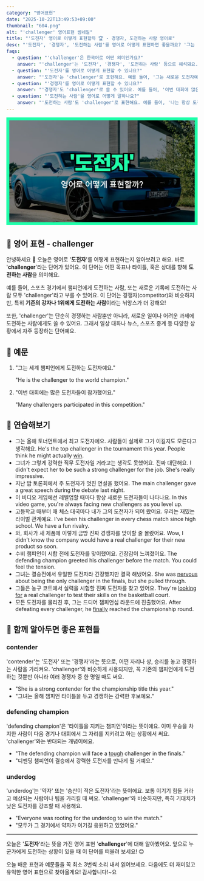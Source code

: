 ```yaml
---
category: "영어표현"
date: "2025-10-22T13:49:53+09:00"
thumbnail: "604.png"
alt: "'challenger' 영어표현 썸네일"
title: "'도전자' 영어로 어떻게 표현할까 🏆 - 경쟁자, 도전하는 사람 영어로"
desc: "'도전자', '경쟁자', '도전하는 사람'를 영어로 어떻게 표현하면 좋을까요? '그는 새로운 도전자예요.', '이번 대회에 많은 경쟁자가 있어요.' 등을 영어로 표현하는 법을 배워봅시다. 다양한 예문을 통해서 연습하고 본인의 표현으로 만들어 보세요."
faqs: 
  - question: "'challenger'은 한국어로 어떤 의미인가요?"
    answer: "'challenger'는 '도전자', '경쟁자', '도전하는 사람' 등으로 해석돼요. 주로 어떤 목표나 타이틀을 얻기 위해 도전하는 사람을 말해요."
  - question: "'도전자'를 영어로 어떻게 표현할 수 있나요?"
    answer: "'도전자'는 'challenger'로 표현해요. 예를 들어, '그는 새로운 도전자예요.'는 'He is a new challenger.'라고 해요."
  - question: "'경쟁자'를 영어로 어떻게 표현할 수 있나요?"
    answer: "'경쟁자'도 'challenger'로 쓸 수 있어요. 예를 들어, '이번 대회에 많은 경쟁자가 있어요.'는 'There are many challengers in this competition.'이라고 말해요."
  - question: "'도전하는 사람'을 영어로 어떻게 말하나요?"
    answer: "'도전하는 사람'도 'challenger'로 표현해요. 예를 들어, '나는 항상 도전하는 사람이 되고 싶어요.'는 'I always want to be a challenger.'라고 할 수 있어요."
---
```


!['challenger' 영어표현](./604.png)

## 🌟 영어 표현 - challenger

안녕하세요 👋 오늘은 영어로 '**도전자**'를 어떻게 표현하는지 알아보려고 해요. 바로 '**challenger**'라는 단어가 있어요. 이 단어는 어떤 목표나 타이틀, 혹은 상대를 향해 **도전하는 사람**을 의미해요.

예를 들어, 스포츠 경기에서 챔피언에게 도전하는 사람, 또는 새로운 기록에 도전하는 사람 모두 'challenger'라고 부를 수 있어요. 이 단어는 경쟁자(competitor)와 비슷하지만, 특히 **기존의 강자나 1위에게 도전하는 사람**이라는 뉘앙스가 더 강해요!

또한, 'challenger'는 단순히 경쟁하는 사람뿐만 아니라, 새로운 일이나 어려운 과제에 도전하는 사람에게도 쓸 수 있어요. 그래서 일상 대화나 뉴스, 스포츠 중계 등 다양한 상황에서 자주 등장하는 단어예요.

## 📖 예문

1. "그는 세계 챔피언에게 도전하는 도전자예요."

   "He is the challenger to the world champion."

2. "이번 대회에는 많은 도전자들이 참가했어요."

   "Many challengers participated in this competition."



## 💬 연습해보기

<ul data-interactive-list>

  <li data-interactive-item>
    <span data-toggler>그는 올해 토너먼트에서 최고 도전자예요. 사람들이 실제로 그가 이길지도 모른다고 생각해요.</span>
    <span data-answer>He's the top challenger in the tournament this year. People think he might actually <a href="/blog/in-english/456.win/">win</a>.</span>
  </li>

  <li data-interactive-item>
    <span data-toggler>그녀가 그렇게 강력한 직무 도전자일 거라고는 생각도 못했어요. 진짜 대단해요.</span>
    <span data-answer>I didn't expect her to be such a strong challenger for the job. She's really impressive.</span>
  </li>

  <li data-interactive-item>
    <span data-toggler>지난 밤 토론회에서 주 도전자가 멋진 연설을 했어요.</span>
    <span data-answer>The main challenger gave a great speech during the debate last night.</span>
  </li>

  <li data-interactive-item>
    <span data-toggler>이 비디오 게임에선 레벨업할 때마다 항상 새로운 도전자들이 나타나요.</span>
    <span data-answer>In this video game, you're always facing new challengers as you level up.</span>
  </li>

  <li data-interactive-item>
    <span data-toggler>고등학교 때부터 매 체스 대국마다 내가 그의 도전자가 되어 왔어요. 우리는 재밌는 라이벌 관계예요.</span>
    <span data-answer>I've been his challenger in every chess match since high school. We have a fun rivalry.</span>
  </li>

  <li data-interactive-item>
    <span data-toggler>와, 회사가 새 제품에 이렇게 금방 진짜 경쟁자를 맞이할 줄 몰랐어요.</span>
    <span data-answer>Wow, I didn't know the company would have a real challenger for their new product so soon.</span>
  </li>

  <li data-interactive-item>
    <span data-toggler>수비 챔피언이 시합 전에 도전자를 맞이했어요. 긴장감이 느껴졌어요.</span>
    <span data-answer>The defending champion greeted his challenger before the match. You could feel the tension.</span>
  </li>

  <li data-interactive-item>
    <span data-toggler>그녀는 결승전에서 유일한 도전자라 긴장했지만 결국 해냈어요.</span>
    <span data-answer>She was <a href="/blog/in-english/115.nervous/">nervous</a> about being the only challenger in the finals, but she pulled through.</span>
  </li>

  <li data-interactive-item>
    <span data-toggler>그들은 농구 코트에서 실력을 시험할 진짜 도전자를 찾고 있어요.</span>
    <span data-answer>They're <a href="/blog/in-english/173.look-for/">looking for</a> a real challenger to test their skills on the basketball court.</span>
  </li>

  <li data-interactive-item>
    <span data-toggler>모든 도전자를 물리친 후, 그는 드디어 챔피언십 라운드에 진출했어요.</span>
    <span data-answer>After defeating every challenger, he <a href="/blog/in-english/182.finally/">finally</a> reached the championship round.</span>
  </li>

</ul>

## 🤝 함께 알아두면 좋은 표현들

### contender

'contender'는 '도전자' 또는 '경쟁자'라는 뜻으로, 어떤 자리나 상, 승리를 놓고 경쟁하는 사람을 가리켜요. 'challenger'와 비슷하게 사용되지만, 꼭 기존의 챔피언에게 도전하는 것뿐만 아니라 여러 경쟁자 중 한 명일 때도 써요.

- "She is a strong contender for the championship title this year."
- "그녀는 올해 챔피언 타이틀을 두고 경쟁하는 강력한 후보예요."

### defending champion

'defending champion'은 '타이틀을 지키는 챔피언'이라는 뜻이에요. 이미 우승을 차지한 사람이 다음 경기나 대회에서 그 자리를 지키려고 하는 상황에서 써요. 'challenger'와는 반대되는 개념이에요.

- "The defending champion will face a [tough](/blog/in-english/183.tough/) challenger in the finals."
- "디펜딩 챔피언이 결승에서 강력한 도전자를 만나게 될 거예요."

### underdog

'underdog'는 '약자' 또는 '승산이 적은 도전자'라는 뜻이에요. 보통 이기기 힘들 거라고 예상되는 사람이나 팀을 가리킬 때 써요. 'challenger'와 비슷하지만, 특히 기대치가 낮은 도전자를 강조할 때 사용해요.

- "Everyone was rooting for the underdog to win the match."
- "모두가 그 경기에서 약자가 이기길 응원하고 있었어요."

---

오늘은 '**도전자**'라는 뜻을 가진 영어 표현 '**challenger**'에 대해 알아봤어요. 앞으로 누군가에게 도전하는 상황이 있을 때 이 단어를 떠올려 보세요! 😊

오늘 배운 표현과 예문들을 꼭 최소 3번씩 소리 내서 읽어보세요. 다음에도 더 재미있고 유익한 영어 표현으로 찾아올게요! 감사합니다!~요

